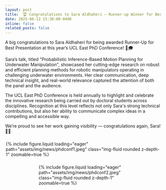 ```yaml
---
layout: post
title:  🏆 Congratulations to Sara Aldhaheri – Runner-up Winner for Best Presentation!
date: 2025-06-12 15:30:00-0400
inline: false
related_posts: false
---
```


A big congratulations to Sara Aldhaheri for being awarded Runner-Up for Best Presentation at this year’s UCL East PhD Conference! 🥈🎓

Sara’s talk, titled "Probabilistic Inference-Based Motion Planning for Underwater Manipulation", showcased her cutting-edge research on robust and efficient planning methods for robotic manipulators operating in challenging underwater environments. Her clear communication, deep technical insight, and real-world relevance captured the attention of both the panel and the audience. 

The UCL East PhD Conference is held annually to highlight and celebrate the innovative research being carried out by doctoral students across disciplines. Recognition at this level reflects not only Sara's strong technical contributions, but also her ability to communicate complex ideas in a compelling and accessible way. 

We’re proud to see her work gaining visibility — congratulations again, Sara! 🎉🚀

<div style="display: flex; flex-wrap: wrap; gap: 1.5rem; justify-content: center; margin-top: 1.5rem;">
    <div style="flex: 1 1 45%; max-width: 500px;">
        {% include figure.liquid loading="eager" path="assets/img/news/phdconf1.jpeg" class="img-fluid rounded z-depth-1" zoomable=true %}
    </div>
    <div style="flex: 1 1 45%; max-width: 287px;">
        {% include figure.liquid loading="eager" path="assets/img/news/phdconf2.jpeg" class="img-fluid rounded z-depth-1" zoomable=true %}
    </div>
</div>